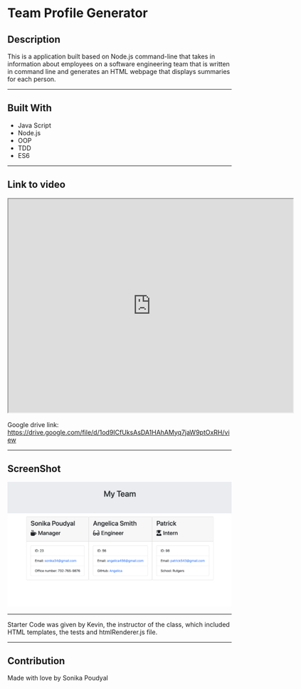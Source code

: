 # Team Profile Generator

## Description
This is a application built based on Node.js command-line that takes in information about employees on a software engineering team that is written in command line and generates an HTML webpage that displays summaries for each person. 

---

## Built With
* Java Script
* Node.js
* OOP 
* TDD
* ES6

---

## Link to video

<iframe src="https://drive.google.com/file/d/1od9ICfUksAsDA1HAhAMyq7jaW9ptOxRH/preview" width="640" height="480"></iframe>

Google drive link:
https://drive.google.com/file/d/1od9ICfUksAsDA1HAhAMyq7jaW9ptOxRH/view

---

## ScreenShot

![Picture](./images/screenshot.png)

---

Starter Code was given by Kevin, the instructor of the class, which included HTML templates, the tests and htmlRenderer.js file. 

---

## Contribution
Made with love by Sonika Poudyal 
